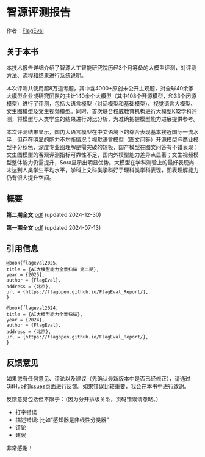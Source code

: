 # 智源评测报告
作者：[FlagEval](<https://flageval.baai.ac.cn/>) 
## 关于本书

本技术报告详细介绍了智源人工智能研究院历经3个月筹备的大模型评测，对评测方法、流程和结果进行系统说明。

本次评测共使用超8万道考题，其中含4000+原创未公开主观题，对全球40余家大模型企业或研究团队的共计140余个大模型（其中108个开源模型，和33个闭源模型）进行了评测，包括大语言模型（对话模型和基础模型）、视觉语言大模型、文生图模型及文生视频模型。同时，首次联合权威教育机构进行大模型K12学科评测，将模型与人类学生的结果进行对比分析，为准确把握模型能力进展提供参考。 

本次评测结果显示，国内大语言模型在中文语境下的综合表现基本接近国际一流水平，但存在明显的能力不均衡情况；视觉语言模型（图文问答）开源模型与商业模型平分秋色，深度专业图理解是需突破的短板，国产模型在图文问答有不错表现；文生图模型的客观评测指标可靠性不足，国内外模型能力差异点显著；文生视频模型整体能力仍需提升，Sora显示出明显优势。大模型在学科测验上的最好表现尚未达到人类学生平均水平，学科上文科类学科好于理科类学科表现，图表理解能力仍有很大提升空间。



<!-- <img style="float: right;margin-left: auto;  margin-right: auto;" src="nndl2.jpg"> -->


## 概要
**第二期全文** [pdf](<https://github.com/flageval-baai/FlagEval/blob/master/AI_%E5%A4%A7%E6%A8%A1%E5%9E%8B%E8%83%BD%E5%8A%9B%E5%85%A8%E6%99%AF%E6%89%AB%E6%8F%8F%20%E7%AC%AC%E4%BA%8C%E6%9C%9F.pdf>) (updated 2024-12-30)

**第一期全文** [pdf](<https://github.com/FlagOpen/FlagEval/blob/master/AI%E5%A4%A7%E6%A8%A1%E5%9E%8B%E8%83%BD%E5%8A%9B%E5%85%A8%E6%99%AF%E6%89%AB%E6%8F%8F.pdf>) (updated 2024-07-13)


<!-- ### 章节内容

1. 绪论[[ppt](./ppt/chap-绪论.pptx)] 
2. 机器学习概述  [[ppt](./ppt/chap-机器学习概述.pptx)] 
3. 线性模型 [[ppt](./ppt/chap-线性模型.pptx)]  
4. 前馈神经网络 [[ppt](./ppt/chap-前馈神经网络.pptx)] 
5. 卷积神经网络 [[ppt](./ppt/chap-卷积神经网络.pptx)]  
6. 循环神经网络 [[ppt](./ppt/chap-循环神经网络.pptx)]   
7. 网络优化与正则化  [[ppt](./ppt/chap-网络优化与正则化.pptx)]  
8. 注意力机制与外部记忆 [[ppt](./ppt/chap-注意力机制与外部记忆.pptx)]  
9. 无监督学习 [[ppt](./ppt/chap-无监督学习.pptx)] 
10. 模型独立的学习方式 [[ppt](./ppt/chap-模型独立的学习方式.pptx)] 
11. 概率图模型 [[ppt](./ppt/chap-概率图模型.pptx)] 
12. 深度信念网络 [[ppt](./ppt/chap-深度信念网络.pptx)] 
13. 深度生成模型[[ppt](./ppt/chap-深度生成模型.pptx)] 
14. 深度强化学习  [[ppt](./ppt/chap-深度强化学习.pptx)] 
15. 序列生成模型 [[ppt](./ppt/chap-序列生成模型.pptx)]     一个过时版本：[词嵌入与语言模型](./old-chap/chap-语言模型与词嵌入.pdf)
16. 数学基础  -->



## 引用信息

```
@book{flageval2025,
title = {AI大模型能力全景扫描 第二期},
year = {2025},
author = {FlagEval},
address = {北京},
url = {https://flagopen.github.io/FlagEval_Report/},
}
```

```
@book{flageval2024,
title = {AI大模型能力全景扫描},
year = {2024},
author = {FlagEval},
address = {北京},
url = {https://flagopen.github.io/FlagEval_Report/},
}
```




## 反馈意见

如果您有任何意见、评论以及建议（先确认最新版本中是否已经修正），请通过GitHub的[Issues](https://github.com/FlagOpen/FlagEval/issues)页面进行反馈。如果错误比较重要，我会在本书中进行致谢。

反馈意见包括但不限于：（因为分开排版关系，页码错误请忽略。）

* 打字错误
* 描述错误: 比如“感知器是非线性分类器”
* 评论
* 建议

非常感谢！

